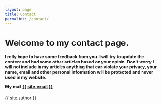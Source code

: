 ```yaml
---
layout: page
title: Contact
permalink: /contact/
---
```

<h1> Welcome to my contact page.</h1>
<h4>I relly hope to have some feedback from you. I will try to update the content and had some other articles based on your opinin. 
Don't worry I will not include in my articles anything that can violate your privacy, your name, email and other personal information will be protected and never used in my website. 
<p>My mail <a class="u-email" href="mailto:{{ site.email }}">{{ site.email }}</a></p></h4>

{{ site.author }}